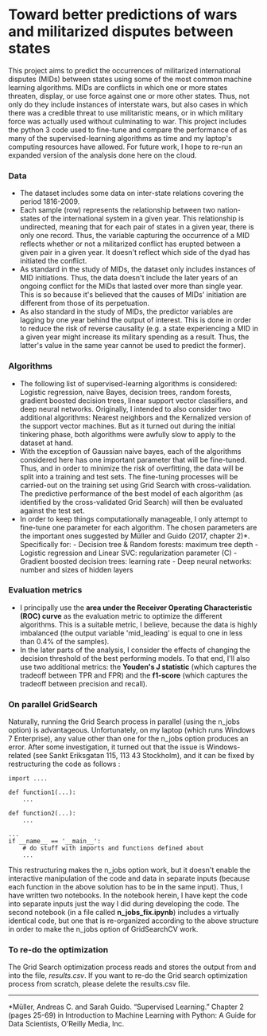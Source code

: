 # Toward better predictions of wars and militarized disputes between states


This project aims to predict the occurrences of militarized international disputes (MIDs) between states using some of the most common machine learning algorithms. MIDs are conflicts in which one or more states threaten, display, or use force against one or more other states. Thus, not only do they include instances of interstate wars, but also cases in which there was a credible threat to use militaristic means, or in which military force was actually used without culminating to war. This project includes the python 3 code used to fine-tune and compare the performance of as many of the supervised-learning algorithms as time and my laptop's computing resources have allowed. For future work, I hope to re-run an expanded version of the analysis done here on the cloud. 

### Data

- The dataset includes some data on inter-state relations covering the period 1816-2009. 
- Each sample (row) represents the relationship between two nation-states of the international system in a given year. This relationship is undirected, meaning that for each pair of states in a given year, there is only one record. Thus, the variable capturing the occurrence of a MID reflects whether or not a militarized conflict has erupted between a given pair in a given year. It doesn't reflect which side of the dyad has initiated the conflict.
- As standard in the study of MIDs, the dataset only includes instances of MID initiations. Thus, the data doesn't include the later years of an ongoing conflict for the MIDs that lasted over more than single year. This is so because it's believed that the causes of MIDs' initiation are different from those of its perpetuation. 
- As also standard in the study of MIDs, the predictor variables are lagging by one year behind the output of interest. This is done in order to reduce the risk of reverse causality (e.g. a state experiencing a MID in a given year might increase its military spending as a result. Thus, the latter's value in the same year cannot be used to predict the former).  


### Algorithms 

- The following list of supervised-learning algorithms is considered: Logistic regression, naive Bayes, decision trees, random forests, gradient boosted decision trees, linear support vector classifiers, and deep neural networks. Originally, I intended to also consider two additional algorithms: Nearest neighbors and the Kernalized version of the support vector machines. But as it turned out during the initial tinkering phase, both algorithms were awfully slow to apply to the dataset at hand.
- With the exception of Gaussian naive bayes, each of the algorithms considered here has one important parameter that will be fine-tuned. Thus, and in order to minimize the risk of overfitting, the data will be split into a training and test sets. The fine-tuning processes will be carried-out on the training set using Grid Search with cross-validation. The predictive performance of the best model of each algorithm (as identified by the cross-validated Grid Search) will then be evaluated against the test set. 
- In order to keep things computationally manageable, I only attempt to fine-tune one parameter for each algorithm. The chosen parameters are the important ones suggested by Müller and Guido (2017, chapter 2)\*. Specifically for:
        - Decision tree & Random forests: maximum tree depth
        - Logistic regression and Linear SVC: regularization parameter (C)
        - Gradient boosted decision trees: learning rate
        - Deep neural networks: number and sizes of hidden layers
 

### Evaluation metrics

- I principally use the __area under the Receiver Operating Characteristic (ROC) curve__ as the evaluation metric to optimize the different algorithms.  This is a suitable metric, I believe, because the data is highly imbalanced (the output variable 'mid_leading' is equal to one in less than 0.4% of the samples). 
- In the later parts of the analysis, I consider the effects of changing the decision threshold of the best performing models. To that end, I'll also use two additional metrics: the __Youden's J statistic__ (which captures the tradeoff between TPR and FPR) and the __f1-score__ (which captures the tradeoff between precision and recall).

### On parallel GridSearch

Naturally, running the Grid Search process in parallel (using the n_jobs option) is advantageous. Unfortunately, on my laptop (which runs Windows 7 Enterprise), any value other than one for the n_jobs option produces an error. After some investigation, it turned out that the issue is Windows-related (see Sankt Eriksgatan 115, 113 43 Stockholm), and it can be fixed by restructuring the code as follows :
   
    import ....

    def function1(...):
        ...

    def function2(...):
        ...

    ...
    if __name__ == '__main__':
        # do stuff with imports and functions defined about
        ...

This restructuring makes the n_jobs option work, but it doesn't enable the interactive manipulation of the code and data in separate inputs (because each function in the above solution has to be in the same input). Thus, I have written two notebooks. In the notebook herein, I have kept the code into separate inputs just the way I did during developing the code. The second notebook (in a file called __n_jobs_fix.ipynb__) includes a virtually identical code, but one that is re-organized according to the above structure in order to make the n_jobs option of GridSearchCV work.

### To re-do the optimization
The Grid Search optimization process reads and stores the output from and into the file, _results.csv_. If you want to re-do the Grid search optimization process from scratch, please delete the results.csv file.




-----------------------------------------------------------------------------------------------------
*Müller, Andreas C. and Sarah Guido. “Supervised Learning.” Chapter 2 (pages 25-69) in Introduction to Machine Learning with Python: A Guide for Data Scientists, O'Reilly Media, Inc.
